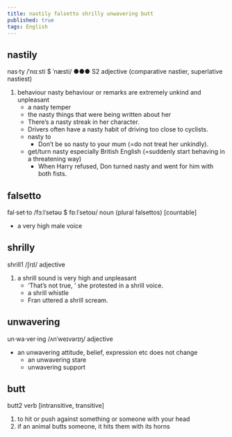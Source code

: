 ```yaml
---
title: nastily falsetto shrilly unwavering butt
published: true
tags: English
---
```


## nastily

nas‧ty /ˈnɑːsti $ ˈnæsti/ ●●● S2 adjective (comparative nastier, superlative nastiest)

1. behaviour nasty behaviour or remarks are extremely unkind and unpleasant
   - a nasty temper
   - the nasty things that were being written about her
   - There’s a nasty streak in her character.
   - Drivers often have a nasty habit of driving too close to cyclists.
   - nasty to
     - Don’t be so nasty to your mum (=do not treat her unkindly).
   - get/turn nasty especially British English (=suddenly start behaving in a threatening way)
     - When Harry refused, Don turned nasty and went for him with both fists.

## falsetto

fal‧set‧to /fɔːlˈsetəʊ $ fɒːlˈsetoʊ/ noun (plural falsettos) [countable]

- a very high male voice

## shrilly

shrill1 /ʃrɪl/ adjective

1. a shrill sound is very high and unpleasant
   - ‘That’s not true, ’ she protested in a shrill voice.
   - a shrill whistle
   - Fran uttered a shrill scream.

## unwavering

un‧wa‧ver‧ing /ʌnˈweɪvərɪŋ/ adjective

- an unwavering attitude, belief, expression etc does not change
  - an unwavering stare
  - unwavering support

## butt

butt2 verb [intransitive, transitive]

1. to hit or push against something or someone with your head
2. if an animal butts someone, it hits them with its horns
